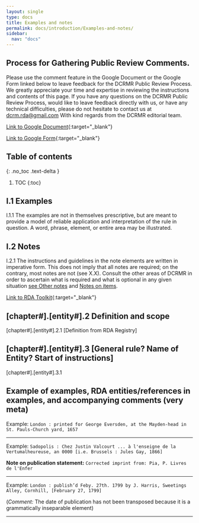 ```yaml
---
layout: single
type: docs
title: Examples and notes
permalink: docs/introduction/Examples-and-notes/
sidebar:
  nav: "docs"
---
```


## Process for Gathering Public Review Comments.
Please use the comment feature in the Google Document or the Google Form linked below to leave feedback for the DCRMR Public Review Process.  We greatly appreciate your time and expertise in reviewing the instructions and contents of this page.  If you have any questions on the DCRMR Public Review Process, would like to leave feedback directly with us, or have any technical difficulties, please do not hesitate to contact us at dcrm.rda@gmail.com  With kind regards from the DCRMR editorial team.

[Link to Google Document](https://docs.google.com/document/d/1biJnOVVuNlJ5PnVq3-saJnKg8p2HYo_aXij1aA8lcOM/edit){:target="_blank"}

[Link to Google Form](https://docs.google.com/forms/d/e/1FAIpQLSdNtJkbY1mngdTcvCoB7zZcpaIuuKHvlbyiidP-QunDy14VcQ/viewform){:target="_blank"}

## Table of contents
{: .no_toc .text-delta }

1. TOC
{:toc}

## I.1 Examples

<a name="I.1.1">I.1.1</a> The examples are not in themselves prescriptive, but are meant to provide a model of reliable application and interpretation of the rule in question. A word, phrase, element, or entire area may be illustrated.

## I.2 Notes

<a name="I.2.1">I.2.1</a>  The instructions and guidelines in the note elements are written in imperative form. This does not imply that all notes are required; on the contrary, most notes are not (see X.X). Consult the other areas of DCRMR in order to ascertain what is required and what is optional in any given situation [see Other notes](https://rbms-bsc.github.io/DCRMR/other-notes/) and [Notes on items](https://rbms-bsc.github.io/DCRMR/notes-on-items/).





[Link to RDA Toolkit](https://linktotoolkit){:target="_blank"}

## [chapter#].[entity#].2 Definition and scope

<a name="[chapter#].[entity#].2.1">[chapter#].[entity#].2.1</a> [Definition from RDA Registry]

## [chapter#].[entity#].3 [General rule?  Name of Entity?  Start of instructions]

<a name="[chapter#].[entity#].3.1">[chapter#].[entity#].3.1</a> 

## Example of examples, RDA entities/references in examples, and accompanying comments (very meta)

Example: `London : printed for George Eversden, at the Mayden-head in St. Pauls-Church yard, 1657`

***

Example: `Sadopolis : Chez Justin Valcourt ... à l'enseigne de la Vertumalheureuse, an 0000 [i.e. Brussels : Jules Gay, 1866]`

**Note on publication statement:** `Corrected imprint from: Pia, P. Livres de l'Enfer`

***

Example: `London : publish’d Feby. 27th. 1799 by J. Harris, Sweetings Alley, Cornhill, [February 27, 1799]`

(*Comment:* The date of publication has not been transposed because it is a grammatically inseparable element)

***
